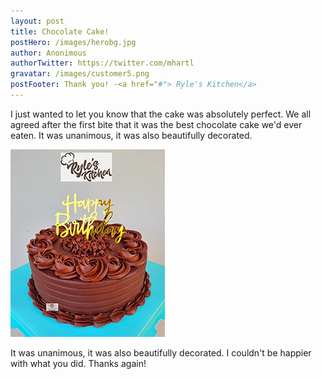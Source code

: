 ```yaml
---
layout: post
title: Chocolate Cake!
postHero: /images/herobg.jpg
author: Anonimous
authorTwitter: https://twitter.com/mhartl
gravatar: /images/customer5.png
postFooter: Thank you! -<a href="#"> Ryle's Kitchen</a>
---
```



I just wanted to let you know that the cake was absolutely perfect. We all agreed after the first bite that it was the best chocolate cake we'd ever eaten. It was unanimous, it was
also beautifully decorated.

<img class="pull-left" src="/images/cakeT-220729-b.png" alt="chocolate cake image">

It was unanimous, it was also beautifully decorated.
I couldn't be happier with what you did. Thanks again!
